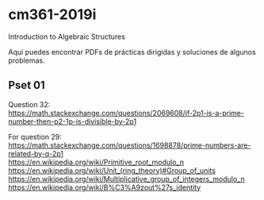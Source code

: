 # cm361-2019i
Introduction to Algebraic Structures

Aquí puedes encontrar PDFs de prácticas dirigidas y soluciones de algunos problemas. 

## Pset 01  

Question 32:  
https://math.stackexchange.com/questions/2069608/if-2p1-is-a-prime-number-then-p2-1p-is-divisible-by-2p1

For question 29:  
https://math.stackexchange.com/questions/1698878/prime-numbers-are-related-by-q-2p1  
https://en.wikipedia.org/wiki/Primitive_root_modulo_n  
https://en.wikipedia.org/wiki/Unit_(ring_theory)#Group_of_units
https://en.wikipedia.org/wiki/Multiplicative_group_of_integers_modulo_n
https://en.wikipedia.org/wiki/B%C3%A9zout%27s_identity

